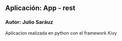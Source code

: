 ## Aplicación: App - rest
### Autor: Julio Saráuz

Aplicacion realizada en python con el framework Kivy


